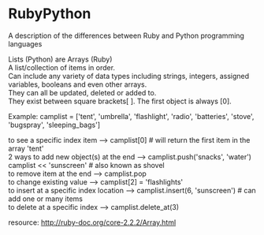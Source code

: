 # RubyPython
A description of the differences between Ruby and Python programming languages

Lists (Python) are Arrays (Ruby)<br>
A list/collection of items in order.<br>
Can include any variety of data types including strings, integers, assigned variables, booleans and even other arrays.<br>
They can all be updated, deleted or added to.<br>
They exist between square brackets[ ]. The first object is always [0].<br>

Example: camplist = ['tent', 'umbrella', 'flashlight', 'radio', 'batteries', 'stove', 'bugspray', 'sleeping_bags']<br>

to see a specific index item -->            camplist[0] # will return the first item in the array 'tent'<br>
2 ways to add new object(s) at the end --> 	camplist.push('snacks', 'water')<br>
								                            camplist << 'sunscreen'  # also known as shovel<br>
to remove item at the end -->               camplist.pop<br>
to change existing value -->                camplist[2] = 'flashlights'<br>
to insert at a specific index location -->  camplist.insert(6, 'sunscreen') # can add one or many items<br>
to delete at a specific index -->           camplist.delete_at(3)<br>


resource: http://ruby-doc.org/core-2.2.2/Array.html

